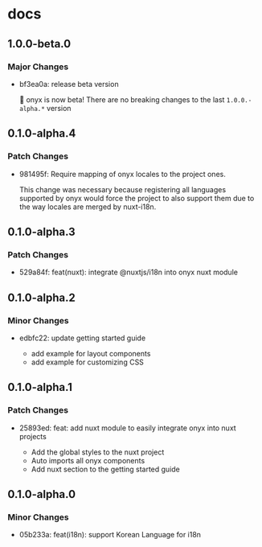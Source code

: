 # docs

## 1.0.0-beta.0

### Major Changes

- bf3ea0a: release beta version

  🎉 onyx is now beta! There are no breaking changes to the last `1.0.0.-alpha.*` version

## 0.1.0-alpha.4

### Patch Changes

- 981495f: Require mapping of onyx locales to the project ones.

  This change was necessary because registering all languages supported by onyx would force the project to also support them due to the way locales are merged by nuxt-i18n.

## 0.1.0-alpha.3

### Patch Changes

- 529a84f: feat(nuxt): integrate @nuxtjs/i18n into onyx nuxt module

## 0.1.0-alpha.2

### Minor Changes

- edbfc22: update getting started guide

  - add example for layout components
  - add example for customizing CSS

## 0.1.0-alpha.1

### Patch Changes

- 25893ed: feat: add nuxt module to easily integrate onyx into nuxt projects

  - Add the global styles to the nuxt project
  - Auto imports all onyx components
  - Add nuxt section to the getting started guide

## 0.1.0-alpha.0

### Minor Changes

- 05b233a: feat(i18n): support Korean Language for i18n
